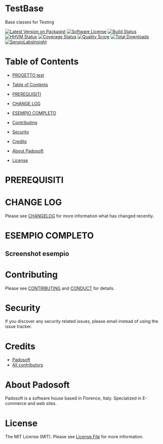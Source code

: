 
# TestBase
Base classes for Testing


[![Latest Version on Packagist][ico-version]][link-packagist]
[![Software License][ico-license]](LICENSE.md)
[![Build Status][ico-travis]][link-travis]
[![HHVM Status][ico-hhvm-status]][link-hhvm-status]
[![Coverage Status][ico-scrutinizer]][link-scrutinizer]
[![Quality Score][ico-code-quality]][link-code-quality]
[![Total Downloads][ico-downloads]][link-downloads]
[![SensioLabsInsight][ico-sensiolab]][link-sensiolab]



Table of Contents
=================

  * [PROGETTO test](#progetto-test)
  * [Table of Contents](#table-of-contents)
  * [PREREQUISITI](#prerequisiti)

  * [CHANGE LOG](#change-log)

  * [ESEMPIO COMPLETO](#esempio-completo)

  * [Contributing](#contributing)
  * [Security](#security)
  * [Credits](#credits)
  * [About Padosoft](#about-padosoft)
  * [License](#license)
  
# PREREQUISITI

# CHANGE LOG

Please see [CHANGELOG](CHANGELOG.md) for more information what has changed recently.

# ESEMPIO COMPLETO

## Screenshot esempio


# Contributing

Please see [CONTRIBUTING](CONTRIBUTING.md) and [CONDUCT](CONDUCT.md) for details.

# Security

If you discover any security related issues, please email  instead of using the issue tracker.

# Credits

- [Padosoft](https://github.com/padosoft)
- [All contributors](https://github.com/thephpleague/skeleton/contributors)

# About Padosoft
Padosoft is a software house based in Florence, Italy. Specialized in E-commerce and web sites.

# License

The MIT License (MIT). Please see [License File](LICENSE.md) for more information.

[ico-version]: https://img.shields.io/packagist/v/padosoft/test.svg?style=flat-square
[ico-license]: https://img.shields.io/badge/license-MIT-brightgreen.svg?style=flat-square
[ico-travis]: https://img.shields.io/travis/padosoft/test/master.svg?style=flat-square
[ico-scrutinizer]: https://img.shields.io/scrutinizer/coverage/g/padosoft/test.svg?style=flat-square
[ico-code-quality]: https://img.shields.io/scrutinizer/g/padosoft/test.svg?style=flat-square
[ico-downloads]: https://img.shields.io/packagist/dt/padosoft/test.svg?style=flat-square
[ico-sensiolab]: https://insight.sensiolabs.com/projects/@@@sensiolabs/small.png
[ico-hhvm-status]: http://hhvm.h4cc.de/badge/padosoft/test.svg?style=flat

[link-packagist]: https://packagist.org/packages/padosoft/test
[link-travis]: https://travis-ci.org/padosoft/test
[link-scrutinizer]: https://scrutinizer-ci.com/g/padosoft/test/code-structure
[link-code-quality]: https://scrutinizer-ci.com/g/padosoft/test
[link-downloads]: https://packagist.org/packages/padosoft/test
[link-sensiolab]: https://insight.sensiolabs.com/projects/@@@sensiolabs
[link-hhvm-status]: http://hhvm.h4cc.de/package/padosoft/test
[link-author]: https://github.com/lopadova
[link-contributors]: ../../contributors

